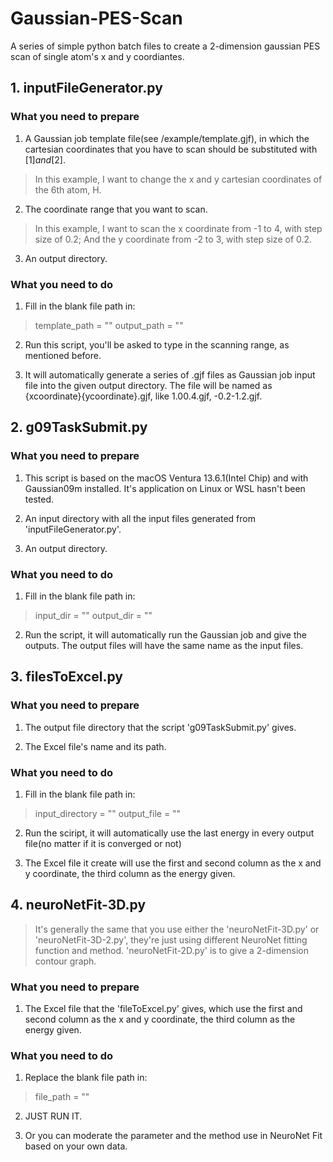 # Gaussian-PES-Scan
A series of simple python batch files to create a 2-dimension gaussian PES scan of single atom's x and y coordiantes.

## 1. inputFileGenerator.py

### What you need to prepare

1. A Gaussian job template file(see /example/template.gjf), in which the cartesian coordinates that you have to scan should be substituted with [$1] and [$2].

> In this example, I want to change the x and y cartesian coordinates of the 6th atom, H.

2. The coordinate range that you want to scan.

> In this example, I want to scan the x coordinate from -1 to 4, with step size of 0.2; And the y coordinate from -2 to 3, with step size of 0.2.

3. An output directory.

### What you need to do
1. Fill in the blank file path in:
> template_path = ""
> output_path = ""

2. Run this script, you'll be asked to type in the scanning range, as mentioned before.

3. It will automatically generate a series of .gjf files as Gaussian job input file into the given output directory. The file will be named as {xcoordinate}{ycoordinate}.gjf, like 1.00.4.gjf, -0.2-1.2.gjf.

## 2. g09TaskSubmit.py

### What you need to prepare

1. This script is based on the macOS Ventura 13.6.1(Intel Chip) and with Gaussian09m installed. It's application on Linux or WSL hasn't been tested.

2. An input directory with all the input files generated from 'inputFileGenerator.py'.

3. An output directory.

### What you need to do
1. Fill in the blank file path in:
> input_dir = ""
> output_dir = ""

2. Run the script, it will automatically run the Gaussian job and give the outputs. The output files will have the same name as the input files.

## 3. filesToExcel.py

### What you need to prepare

1. The output file directory that the script 'g09TaskSubmit.py' gives.

2. The Excel file's name and its path.

### What you need to do

1. Fill in the blank file path in:
> input_directory = ""
> output_file = ""

2. Run the sciript, it will automatically use the last energy in every output file(no matter if it is converged or not)

3. The Excel file it create will use the first and second column as the x and y coordinate, the third column as the energy given.

## 4. neuroNetFit-3D.py
> It's generally the same that you use either the 'neuroNetFit-3D.py' or 'neuroNetFit-3D-2.py', they're just using different NeuroNet fitting function and method.
> 'neuroNetFit-2D.py' is to give a 2-dimension contour graph.

### What you need to prepare

1. The Excel file that the 'fileToExcel.py' gives, which use the first and second column as the x and y coordinate, the third column as the energy given.

### What you need to do

1. Replace the blank file path in:
> file_path = ""

2. JUST RUN IT.

3. Or you can moderate the parameter and the method use in NeuroNet Fit based on your own data.

